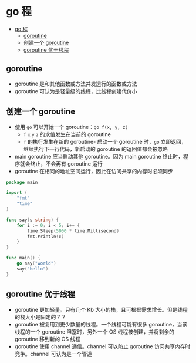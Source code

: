 # go 程

- [go 程](#go-%e7%a8%8b)
  - [goroutine](#goroutine)
  - [创建一个 goroutine](#%e5%88%9b%e5%bb%ba%e4%b8%80%e4%b8%aa-goroutine)
  - [goroutine 优于线程](#goroutine-%e4%bc%98%e4%ba%8e%e7%ba%bf%e7%a8%8b)

## goroutine

- goroutine 是和其他函数或方法并发运行的函数或方法
- goroutine 可认为是轻量级的线程，比线程创建代价小

## 创建一个 goroutine

- 使用 `go` 可以开始一个 goroutine：`go f(x, y, z)`
  - `f` `x` `y` `z` 的求值发生在当前的 goroutine
  - `f` 的执行发生在新的 goroutine- 启动一个 goroutine 时，`go` 立即返回，继续执行下一行代码，新启动的 goroutine 的返回值都会被忽略
- main goroutine 应当启动其他 goroutine。因为 main goroutine 终止时，程序就会终止，不会再有 goroutine 运行
- goroutine 在相同的地址空间运行，因此在访问共享的内存时必须同步

```go
package main

import (
    "fmt"
    "time"
)

func say(s string) {
    for i := 0; i < 5; i++ {
        time.Sleep(5000 * time.Millisecond)
        fmt.Println(s)
    }
}

func main() {
    go say("world")
    say("hello")
}
```

## goroutine 优于线程

- goroutine 更加轻量。只有几个 Kb 大小的栈，且可根据需求增长。但是线程的栈大小是固定的？？
- goroutine 被复用到更少数量的线程。一个线程可能有很多 goroutine，当该线程的一个 goroutine 阻塞时，另外一个 OS 线程被创建，并将剩余的 goroutine 移到新的 OS 线程
- goroutine 使用 channel 通信。channel 可以防止 goroutine 访问共享内存时竞争。channel 可认为是一个管道
